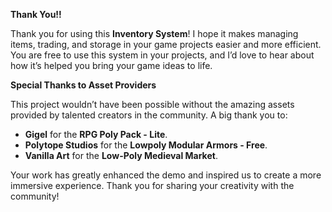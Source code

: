 **Thank You!!**

Thank you for using this **Inventory System**! I hope it makes managing items, trading, and storage in your game projects easier and more efficient. You are free to use this system in your projects, and I’d love to hear about how it’s helped you bring your game ideas to life.

**Special Thanks to Asset Providers**

This project wouldn’t have been possible without the amazing assets provided by talented creators in the community. A big thank you to:

- **Gigel** for the **RPG Poly Pack - Lite**.
- **Polytope Studios** for the **Lowpoly Modular Armors - Free**.
- **Vanilla Art** for the **Low-Poly Medieval Market**.

Your work has greatly enhanced the demo and inspired us to create a more immersive experience. Thank you for sharing your creativity with the community!
